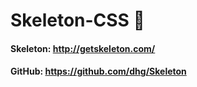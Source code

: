 # Skeleton-CSS :bone:

#### Skeleton: http://getskeleton.com/
#### GitHub: https://github.com/dhg/Skeleton

